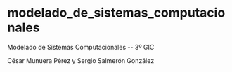 # modelado_de_sistemas_computacionales
Modelado de Sistemas Computacionales -- 3º GIC

César Munuera Pérez y Sergio Salmerón González